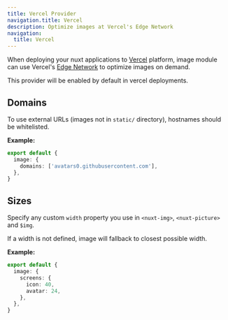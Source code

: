 ```yaml
---
title: Vercel Provider
navigation.title: Vercel
description: Optimize images at Vercel's Edge Network
navigation:
  title: Vercel
---
```


When deploying your nuxt applications to [Vercel](https://vercel.com/) platform, image module can use Vercel's [Edge Network](https://vercel.com/docs/edge-network/overview) to optimize images on demand.

This provider will be enabled by default in vercel deployments.

## Domains

To use external URLs (images not in `static/` directory), hostnames should be whitelisted.

**Example:**

```ts [nuxt.config]
export default {
  image: {
    domains: ['avatars0.githubusercontent.com'],
  },
}
```

## Sizes

Specify any custom `width` property you use in `<nuxt-img>`, `<nuxt-picture>` and `$img`.

If a width is not defined, image will fallback to closest possible width.

**Example:**

```ts [nuxt.config]
export default {
  image: {
    screens: {
      icon: 40,
      avatar: 24,
    },
  },
}
```
